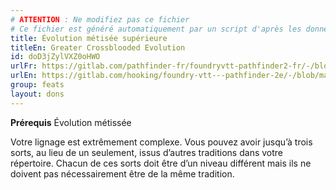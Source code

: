 ```yaml
---
# ATTENTION : Ne modifiez pas ce fichier
# Ce fichier est généré automatiquement par un script d'après les données du module Foundry VTT officiel et de sa traduction
title: Évolution métisée supérieure
titleEn: Greater Crossblooded Evolution
id: doD3jZylVXZ0oHWO
urlFr: https://gitlab.com/pathfinder-fr/foundryvtt-pathfinder2-fr/-/blob/master/data/feats/doD3jZylVXZ0oHWO.htm
urlEn: https://gitlab.com/hooking/foundry-vtt---pathfinder-2e/-/blob/master/packs/data/feats.db/greater-crossblooded-evolution.json
group: feats
layout: dons
---
```

**Prérequis** Évolution métissée

Votre lignage est extrêmement complexe. Vous pouvez avoir jusqu’à trois sorts, au lieu de un seulement, issus d’autres traditions dans votre répertoire. Chacun de ces sorts doit être d’un niveau différent mais ils ne doivent pas nécessairement être de la même tradition.


